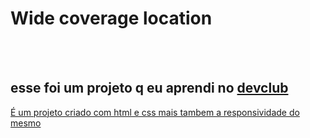 <h1> Wide coverage location</h1>
<br>
<br>
<h2>esse foi um projeto q eu aprendi no <a href ="https://rodolfomori.com.br/devclub"> devclub </h2>
  
<p> É um projeto criado com html e css mais tambem a responsividade do mesmo<p>
